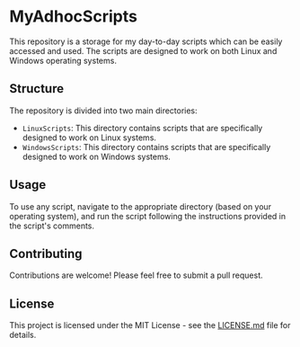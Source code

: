 # MyAdhocScripts

This repository is a storage for my day-to-day scripts which can be easily accessed and used. The scripts are designed to work on both Linux and Windows operating systems.

## Structure

The repository is divided into two main directories:

- `LinuxScripts`: This directory contains scripts that are specifically designed to work on Linux systems.
- `WindowsScripts`: This directory contains scripts that are specifically designed to work on Windows systems.

## Usage

To use any script, navigate to the appropriate directory (based on your operating system), and run the script following the instructions provided in the script's comments.

## Contributing

Contributions are welcome! Please feel free to submit a pull request.

## License

This project is licensed under the MIT License - see the [LICENSE.md](LICENSE.md) file for details.

